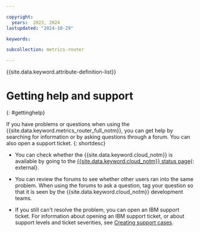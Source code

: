 ```yaml
---

copyright:
  years:  2023, 2024
lastupdated: "2024-10-29"

keywords:

subcollection: metrics-router

---
```


{{site.data.keyword.attribute-definition-list}}

# Getting help and support
{: #gettinghelp}

If you have problems or questions when using the {{site.data.keyword.metrics_router_full_notm}}, you can get help by searching for information or by asking questions through a forum. You can also open a support ticket.
{: shortdesc}

* You can check whether the {{site.data.keyword.cloud_notm}} is available by going to the [{{site.data.keyword.cloud_notm}} status page](https://cloud.ibm.com/status?selected=status){: external}.

* You can review the forums to see whether other users ran into the same problem. When using the forums to ask a question, tag your question so that it is seen by the {{site.data.keyword.cloud_notm}} development teams.

* If you still can't resolve the problem, you can open an IBM support ticket. For information about opening an IBM support ticket, or about support levels and ticket severities, see [Creating support cases](/docs/account?topic=account-open-case&interface=ui).
